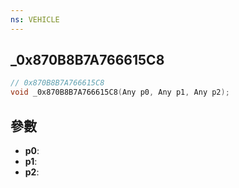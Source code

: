 ```yaml
---
ns: VEHICLE
---
```

## _0x870B8B7A766615C8

```c
// 0x870B8B7A766615C8
void _0x870B8B7A766615C8(Any p0, Any p1, Any p2);
```


## 參數
* **p0**: 
* **p1**: 
* **p2**: 

